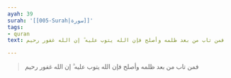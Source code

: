```yaml
---
ayah: 39
surah: '[[005-Surah|سورة]]'
tags:
- quran
text: فمن تاب من بعد ظلمه وأصلح فإن الله يتوب عليه ۗ إن الله غفور رحيم

---
```

> فمن تاب من بعد ظلمه وأصلح فإن الله يتوب عليه ۗ إن الله غفور رحيم
